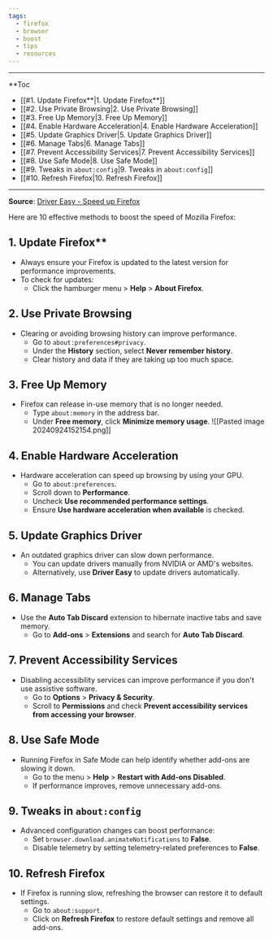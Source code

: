 ```yaml
---
tags:
  - firefox
  - browser
  - boost
  - tips
  - resources
---
```

---
**Toc
- [[#1. Update Firefox**|1. Update Firefox**]]
- [[#2. Use Private Browsing|2. Use Private Browsing]]
- [[#3. Free Up Memory|3. Free Up Memory]]
- [[#4. Enable Hardware Acceleration|4. Enable Hardware Acceleration]]
- [[#5. Update Graphics Driver|5. Update Graphics Driver]]
- [[#6. Manage Tabs|6. Manage Tabs]]
- [[#7. Prevent Accessibility Services|7. Prevent Accessibility Services]]
- [[#8. Use Safe Mode|8. Use Safe Mode]]
- [[#9. Tweaks in `about:config`|9. Tweaks in `about:config`]]
- [[#10. Refresh Firefox|10. Refresh Firefox]]

---
**Source**: [Driver Easy - Speed up Firefox](https://www.drivereasy.com/knowledge/speed-up-firefox/)

Here are 10 effective methods to boost the speed of Mozilla Firefox:

## 1. Update Firefox**

- Always ensure your Firefox is updated to the latest version for performance improvements.
- To check for updates:
    - Click the hamburger menu > **Help** > **About Firefox**.

## 2. Use Private Browsing

- Clearing or avoiding browsing history can improve performance.
    - Go to `about:preferences#privacy`.
    - Under the **History** section, select **Never remember history**.
    - Clear history and data if they are taking up too much space.

## 3. Free Up Memory

- Firefox can release in-use memory that is no longer needed.
    - Type `about:memory` in the address bar.
    - Under **Free memory**, click **Minimize memory usage**.
	    ![[Pasted image 20240924152154.png]]

## 4. Enable Hardware Acceleration

- Hardware acceleration can speed up browsing by using your GPU.
    - Go to `about:preferences`.
    - Scroll down to **Performance**.
    - Uncheck **Use recommended performance settings**.
    - Ensure **Use hardware acceleration when available** is checked.

## 5. Update Graphics Driver

- An outdated graphics driver can slow down performance.
    - You can update drivers manually from NVIDIA or AMD's websites.
    - Alternatively, use **Driver Easy** to update drivers automatically.

## 6. Manage Tabs

- Use the **Auto Tab Discard** extension to hibernate inactive tabs and save memory.
    - Go to **Add-ons** > **Extensions** and search for **Auto Tab Discard**.

## 7. Prevent Accessibility Services

- Disabling accessibility services can improve performance if you don't use assistive software.
    - Go to **Options** > **Privacy & Security**.
    - Scroll to **Permissions** and check **Prevent accessibility services from accessing your browser**.

## 8. Use Safe Mode

- Running Firefox in Safe Mode can help identify whether add-ons are slowing it down.
    - Go to the menu > **Help** > **Restart with Add-ons Disabled**.
    - If performance improves, remove unnecessary add-ons.

## 9. Tweaks in `about:config`

- Advanced configuration changes can boost performance:
    - Set `browser.download.animateNotifications` to **False**.
    - Disable telemetry by setting telemetry-related preferences to **False**.

## 10. Refresh Firefox

- If Firefox is running slow, refreshing the browser can restore it to default settings.
    - Go to `about:support`.
    - Click on **Refresh Firefox** to restore default settings and remove all add-ons.